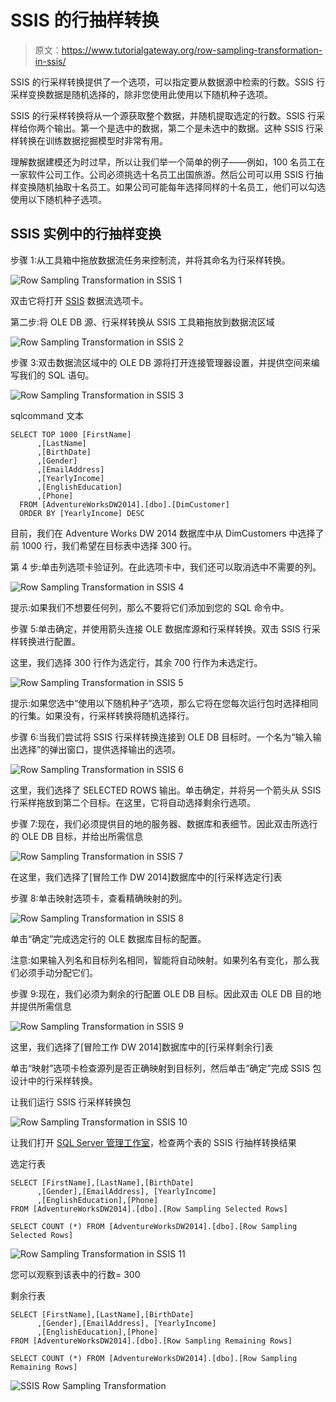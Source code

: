 # SSIS 的行抽样转换

> 原文：<https://www.tutorialgateway.org/row-sampling-transformation-in-ssis/>

SSIS 的行采样转换提供了一个选项，可以指定要从数据源中检索的行数。SSIS 行采样变换数据是随机选择的，除非您使用此使用以下随机种子选项。

SSIS 的行采样转换将从一个源获取整个数据，并随机提取选定的行数。SSIS 行采样给你两个输出。第一个是选中的数据，第二个是未选中的数据。这种 SSIS 行采样转换在训练数据挖掘模型时非常有用。

理解数据建模还为时过早，所以让我们举一个简单的例子——例如，100 名员工在一家软件公司工作。公司必须挑选十名员工出国旅游。然后公司可以用 SSIS 行抽样变换随机抽取十名员工。如果公司可能每年选择同样的十名员工，他们可以勾选使用以下随机种子选项。

## SSIS 实例中的行抽样变换

步骤 1:从工具箱中拖放数据流任务来控制流，并将其命名为行采样转换。

![Row Sampling Transformation in SSIS 1](img/ac57c871bfdab1af6c704b1e0c0bcc97.png)

双击它将打开 [SSIS](https://www.tutorialgateway.org/ssis/) 数据流选项卡。

第二步:将 OLE DB 源、行采样转换从 SSIS 工具箱拖放到数据流区域

![Row Sampling Transformation in SSIS 2](img/b9ff9dd7b669bbd7ffdccde7d08c358a.png)

步骤 3:双击数据流区域中的 OLE DB 源将打开连接管理器设置，并提供空间来编写我们的 SQL 语句。

![Row Sampling Transformation in SSIS 3](img/5fe736d30d8c8b950f101d1c43492060.png)

sqlcommand 文本

```
SELECT TOP 1000 [FirstName]
      ,[LastName]
      ,[BirthDate]
      ,[Gender]
      ,[EmailAddress]
      ,[YearlyIncome]
      ,[EnglishEducation]
      ,[Phone]
  FROM [AdventureWorksDW2014].[dbo].[DimCustomer]
  ORDER BY [YearlyIncome] DESC
```

目前，我们在 Adventure Works DW 2014 数据库中从 DimCustomers 中选择了前 1000 行，我们希望在目标表中选择 300 行。

第 4 步:单击列选项卡验证列。在此选项卡中，我们还可以取消选中不需要的列。

![Row Sampling Transformation in SSIS 4](img/3a070f3a2b5c4b69ee57e3bf4dfce5e5.png)

提示:如果我们不想要任何列，那么不要将它们添加到您的 SQL 命令中。

步骤 5:单击确定，并使用箭头连接 OLE 数据库源和行采样转换。双击 SSIS 行采样转换进行配置。

这里，我们选择 300 行作为选定行，其余 700 行作为未选定行。

![Row Sampling Transformation in SSIS 5](img/e8895dfe69945e36539f9b6b89bfed35.png)

提示:如果您选中“使用以下随机种子”选项，那么它将在您每次运行包时选择相同的行集。如果没有，行采样转换将随机选择行。

步骤 6:当我们尝试将 SSIS 行采样转换连接到 OLE DB 目标时。一个名为“输入输出选择”的弹出窗口，提供选择输出的选项。

![Row Sampling Transformation in SSIS 6](img/8ee599c3464375ec98a44fbdf75e0961.png)

这里，我们选择了 SELECTED ROWS 输出。单击确定，并将另一个箭头从 SSIS 行采样拖放到第二个目标。在这里，它将自动选择剩余行选项。

步骤 7:现在，我们必须提供目的地的服务器、数据库和表细节。因此双击所选行的 OLE DB 目标，并给出所需信息

![Row Sampling Transformation in SSIS 7](img/8becd345807000258965e8f344bfaa20.png)

在这里，我们选择了[冒险工作 DW 2014]数据库中的[行采样选定行]表

步骤 8:单击映射选项卡，查看精确映射的列。

![Row Sampling Transformation in SSIS 8](img/fa7707ea5bf04712240c872e465cd8be.png)

单击“确定”完成选定行的 OLE 数据库目标的配置。

注意:如果输入列名和目标列名相同，智能将自动映射。如果列名有变化，那么我们必须手动分配它们。

步骤 9:现在，我们必须为剩余的行配置 OLE DB 目标。因此双击 OLE DB 目的地并提供所需信息

![Row Sampling Transformation in SSIS 9](img/c26e48822b17367b806739ac8914cb3e.png)

这里，我们选择了[冒险工作 DW 2014]数据库中的[行采样剩余行]表

单击“映射”选项卡检查源列是否正确映射到目标列，然后单击“确定”完成 SSIS 包设计中的行采样转换。

让我们运行 SSIS 行采样转换包

![Row Sampling Transformation in SSIS 10](img/7543e344370998e23dc8e9d5ea05817c.png)

让我们打开 [SQL Server 管理工作室](https://www.tutorialgateway.org/sql/)，检查两个表的 SSIS 行抽样转换结果

选定行表

```
SELECT [FirstName],[LastName],[BirthDate]
      ,[Gender],[EmailAddress], [YearlyIncome]
      ,[EnglishEducation],[Phone]
FROM [AdventureWorksDW2014].[dbo].[Row Sampling Selected Rows]

SELECT COUNT (*) FROM [AdventureWorksDW2014].[dbo].[Row Sampling Selected Rows]
```

![Row Sampling Transformation in SSIS 11](img/8c3823b79dac11a471e9903ec905711b.png)

您可以观察到该表中的行数= 300

剩余行表

```
SELECT [FirstName],[LastName],[BirthDate]
      ,[Gender],[EmailAddress], [YearlyIncome]
      ,[EnglishEducation],[Phone]
FROM [AdventureWorksDW2014].[dbo].[Row Sampling Remaining Rows]

SELECT COUNT (*) FROM [AdventureWorksDW2014].[dbo].[Row Sampling Remaining Rows]
```

![SSIS Row Sampling Transformation](img/d8c4c209106cfeede32779164a948a3b.png)